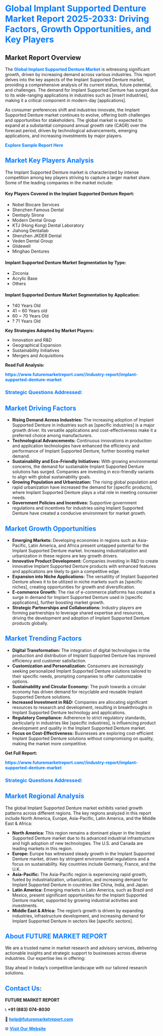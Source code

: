<h1 style="color: #007BFF;">Global Implant Supported Denture Market Report 2025-2033: Driving Factors, Growth Opportunities, and Key Players</h1>

<section id="overview">
<h2>Market Report Overview</h2>
<p>The <a href="https://www.futuremarketreport.com//industry-report/implant-supported-denture-market" style="color: #007BFF; text-decoration: none;"><strong>Global Implant Supported Denture Market</strong></a> is witnessing significant growth, driven by increasing demand across various industries. This report delves into the key aspects of the Implant Supported Denture market, providing a comprehensive analysis of its current status, future potential, and challenges. The demand for Implant Supported Denture has surged due to its wide-ranging applications in industries such as [insert industries], making it a critical component in modern-day [applications].</p>
<p>As consumer preferences shift and industries innovate, the Implant Supported Denture market continues to evolve, offering both challenges and opportunities for stakeholders. The global market is expected to expand at a substantial compound annual growth rate (CAGR) over the forecast period, driven by technological advancements, emerging applications, and increasing investments by major players.</p>
</section>

<section id="overview">
<p><a href="https://www.futuremarketreport.com//request-sample/reportId=79199" style="color: #007BFF; text-decoration: none;"><strong>Explore Sample Report Here</strong></a></p>
</section>

<section id="key-players">
<h2 style="color: #007BFF;">Market Key Players Analysis</h2>
<p>The Implant Supported Denture market is characterized by intense competition among key players striving to capture a larger market share. Some of the leading companies in the market include:</p>
<h4>Key Players Covered in the Implant Supported Denture Report:</h4>
<ul><li>Nobel Biocare Services</li><li>Shenzhen Famous Dental</li><li>Dentsply Sirona</li><li>Modern Dental Group</li><li>KTJ (Hong Kong) Dental Laboratory</li><li>Jiahong Dentallab</li><li>Shenzhen JKDER Dental</li><li>Veden Dental Group</li><li>Glidewell</li><li>Minghao Dentures</li></ul>
<h4>Implant Supported Denture Market Segmentation by Type:</h4>
<ul><li>Zirconia</li><li>Acrylic Base</li><li>Others</li></ul>

<h4>Implant Supported Denture Market Segmentation by Application:</h4>
<ul><li>?40 Years Old</li><li>41 ~ 60 Years old</li><li>60 ~ 70 Years Old</li><li>? 71 Years Old</li></ul>
<p><strong>Key Strategies Adopted by Market Players:</strong></p>
<ul>
<li>Innovation and R&D</li>
<li>Geographical Expansion</li>
<li>Sustainability Initiatives</li>
<li>Mergers and Acquisitions</li>
</ul>
</section>

<section>
<p><strong>Read Full Analysis: </strong></p><a href="https://www.futuremarketreport.com//industry-report/implant-supported-denture-market" style="color: #007BFF; text-decoration: none;"><strong>https://www.futuremarketreport.com//industry-report/implant-supported-denture-market</strong></a>
<h3 style="color: #007BFF;">Strategic Questions Addressed:</h3>
</section>

<section id="driving-factors">
<h2 style="color: #007BFF;">Market Driving Factors</h2>
<ul>
<li><strong>Rising Demand Across Industries:</strong> The increasing adoption of Implant Supported Denture in industries such as [specific industries] is a major growth driver. Its versatile applications and cost-effectiveness make it a preferred choice among manufacturers.</li>
<li><strong>Technological Advancements:</strong> Continuous innovations in production and application technologies have enhanced the efficiency and performance of Implant Supported Denture, further boosting market demand.</li>
<li><strong>Sustainability and Eco-Friendly Initiatives:</strong> With growing environmental concerns, the demand for sustainable Implant Supported Denture solutions has surged. Companies are investing in eco-friendly variants to align with global sustainability goals.</li>
<li><strong>Growing Population and Urbanization:</strong> The rising global population and rapid urbanization have increased the demand for [specific products], where Implant Supported Denture plays a vital role in meeting consumer needs.</li>
<li><strong>Government Policies and Incentives:</strong> Supportive government regulations and incentives for industries using Implant Supported Denture have created a conducive environment for market growth.</li>
</ul>
</section>

<section id="growth-opportunities">
<h2 style="color: #007BFF;">Market Growth Opportunities</h2>
<ul>
<li><strong>Emerging Markets:</strong> Developing economies in regions such as Asia-Pacific, Latin America, and Africa present untapped potential for the Implant Supported Denture market. Increasing industrialization and urbanization in these regions are key growth drivers.</li>
<li><strong>Innovative Product Development:</strong> Companies investing in R&D to create innovative Implant Supported Denture products with enhanced features and applications are likely to gain a competitive edge.</li>
<li><strong>Expansion into Niche Applications:</strong> The versatility of Implant Supported Denture allows it to be utilized in niche markets such as [specific niches], creating opportunities for growth and diversification.</li>
<li><strong>E-commerce Growth:</strong> The rise of e-commerce platforms has created a surge in demand for Implant Supported Denture used in [specific applications], further boosting market growth.</li>
<li><strong>Strategic Partnerships and Collaborations:</strong> Industry players are forming partnerships to leverage shared expertise and resources, driving the development and adoption of Implant Supported Denture products globally.</li>
</ul>
</section>

<section id="trending-factors">
<h2 style="color: #007BFF;">Market Trending Factors</h2>
<ul>
<li><strong>Digital Transformation:</strong> The integration of digital technologies in the production and distribution of Implant Supported Denture has improved efficiency and customer satisfaction.</li>
<li><strong>Customization and Personalization:</strong> Consumers are increasingly seeking personalized Implant Supported Denture solutions tailored to their specific needs, prompting companies to offer customizable options.</li>
<li><strong>Sustainability and Circular Economy:</strong> The push towards a circular economy has driven demand for recyclable and reusable Implant Supported Denture solutions.</li>
<li><strong>Increased Investment in R&D:</strong> Companies are allocating significant resources to research and development, resulting in breakthroughs in Implant Supported Denture technology and applications.</li>
<li><strong>Regulatory Compliance:</strong> Adherence to strict regulatory standards, particularly in industries like [specific industries], is influencing product development and quality in the Implant Supported Denture market.</li>
<li><strong>Focus on Cost-Effectiveness:</strong> Businesses are exploring cost-efficient Implant Supported Denture solutions without compromising on quality, making the market more competitive.</li>
</ul>
</section>

<section>
<p><strong>Get Full Report: </strong></p><a href="https://www.futuremarketreport.com//industry-report/implant-supported-denture-market" style="color: #007BFF; text-decoration: none;"><strong>https://www.futuremarketreport.com//industry-report/implant-supported-denture-market</strong></a>
<h3 style="color: #007BFF;">Strategic Questions Addressed:</h3>
</section>


<section id="regional-analysis">
<h2 style="color: #007BFF;">Market Regional Analysis</h2>
<p>The global Implant Supported Denture market exhibits varied growth patterns across different regions. The key regions analyzed in this report include North America, Europe, Asia-Pacific, Latin America, and the Middle East & Africa:</p>
<ul>
<li><strong>North America:</strong> This region remains a dominant player in the Implant Supported Denture market due to its advanced industrial infrastructure and high adoption of new technologies. The U.S. and Canada are leading markets in this region.</li>
<li><strong>Europe:</strong> Europe has witnessed steady growth in the Implant Supported Denture market, driven by stringent environmental regulations and a focus on sustainability. Key countries include Germany, France, and the U.K.</li>
<li><strong>Asia-Pacific:</strong> The Asia-Pacific region is experiencing rapid growth, fueled by industrialization, urbanization, and increasing demand for Implant Supported Denture in countries like China, India, and Japan.</li>
<li><strong>Latin America:</strong> Emerging markets in Latin America, such as Brazil and Mexico, present significant opportunities for the Implant Supported Denture market, supported by growing industrial activities and investments.</li>
<li><strong>Middle East & Africa:</strong> The region’s growth is driven by expanding industries, infrastructure development, and increasing demand for Implant Supported Denture in sectors like [specific sectors].</li>
</ul>
</section>

<footer>
<h2 style="color: #007BFF;">About FUTURE MARKET REPORT</h2>
<p>We are a trusted name in market research and advisory services, delivering actionable insights and strategic support to businesses across diverse industries. Our expertise lies in offering:</p>

<p>Stay ahead in today’s competitive landscape with our tailored research solutions.</p>

<h2 style="color: #007BFF;">Contact Us:</h2>
<p><strong>FUTURE MARKET REPORT</strong></p>
<p>📞 <strong>+91 (883) 074-8030</strong></p>
<p>📧 <strong><a href="mailto:help@futuremarketreport.com" style="color: #007BFF;">help@futuremarketreport.com</a></strong></p>
<p>🌐 <strong><a href="https://www.futuremarketreport.com/" style="color: #007BFF;">Visit Our Website</a></strong></p>
</footer>